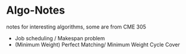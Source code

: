 # Algo-Notes
notes for interesting algorithms, some are from CME 305

* Job scheduling / Makespan problem
* (Minimum Weight) Perfect Matching/ Minimum Weight Cycle Cover
